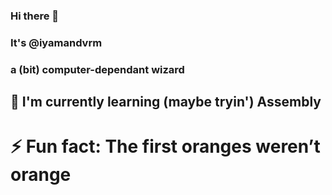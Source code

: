 ### Hi there 👋 
### It's @iyamandvrm
### a (bit) computer-dependant wizard



## 🌱 I'm currently learning (maybe tryin') Assembly

# ⚡ Fun fact: The first oranges weren’t orange


